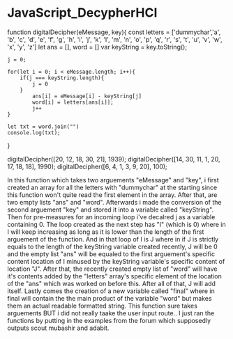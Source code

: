 # JavaScript_DecypherHCI



function digitalDecipher(eMessage, key){
    const letters = ['dummychar','a', 'b', 'c', 'd', 'e', 'f', 'g', 'h', 'i', 'j', 'k', 'l', 'm', 'n', 'o', 'p', 'q', 'r', 's', 't', 'u', 'v', 'w', 'x', 'y', 'z']
    let ans = [], word = []
    var keyString = key.toString();
    
    j = 0;
   
    for(let i = 0; i < eMessage.length; i++){
        if(j === keyString.length){
            j = 0
        }
            ans[i] = eMessage[i] - keyString[j]
            word[i] = letters[ans[i]];
            j++
    }
    
    let txt = word.join("")
    console.log(txt);
}




digitalDecipher([20, 12, 18, 30, 21], 1939);
digitalDecipher([14, 30, 11, 1, 20, 17, 18, 18], 1990);
digitalDecipher([6, 4, 1, 3, 9, 20], 100);


In this function which takes two arguements "eMessage" and "key", i first created an array for all the letters with "dummychar" at the starting since this 
function won't quite read the first element in the array. After that, are two empty lists "ans" and "word". Afterwards i made the conversion of the second
arguement "key" and stored it into a variable called "keyString". Then for pre-measures for an incoming loop i've decalred j as a variable containing 0.
The loop created as the next step has "I" (which is 0) where in I will keep increasing as long as it is lower than the length of the first arguement of 
the function. And in that loop of I is J where in if J is strictly equals to the length of the keyString variable created recently, J will be 0 and the
empty list "ans" will be equaled to the first arguement's specific content location of I minused by the keyString variable's specific content of location "J".
After that, the recently created empty list of "word" will have it's contents added by the "letters" array's specific element
of the location of the "ans" which was worked on before this. After all of that, J will add itself. Lastly comes the creation of a new variable called "final"
where in final will contain the the main product of the variable "word" but makes them an actual readable formatted string. This function sure takes arguements
BUT i did not really taake the user input route.. I just ran the functions by putting in the examples from the forum which supposedly outputs scout mubashir and 
adabit.

